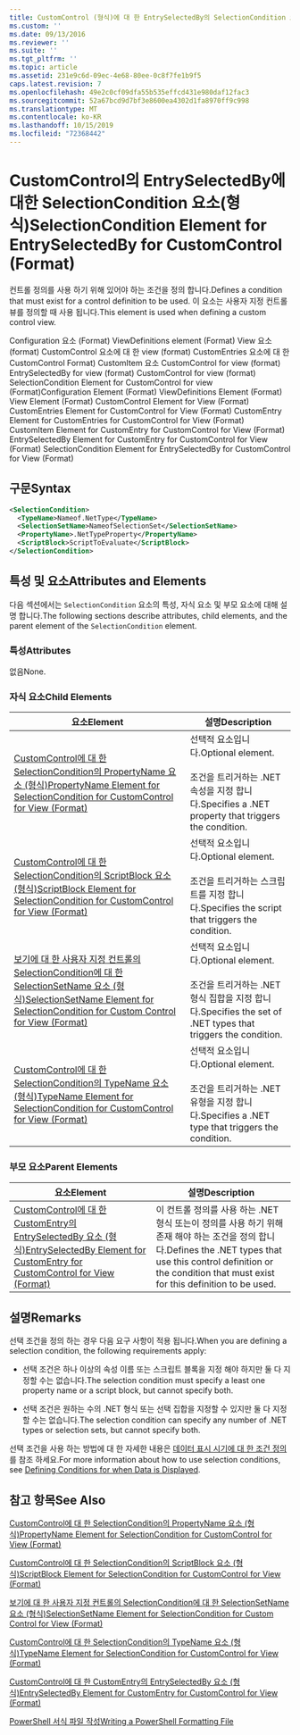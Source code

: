 ```yaml
---
title: CustomControl (형식)에 대 한 EntrySelectedBy의 SelectionCondition 요소 | Microsoft Docs
ms.custom: ''
ms.date: 09/13/2016
ms.reviewer: ''
ms.suite: ''
ms.tgt_pltfrm: ''
ms.topic: article
ms.assetid: 231e9c6d-09ec-4e68-80ee-0c8f7fe1b9f5
caps.latest.revision: 7
ms.openlocfilehash: 49e2c0cf09dfa55b535effcd431e980daf12fac3
ms.sourcegitcommit: 52a67bcd9d7bf3e8600ea4302d1fa8970ff9c998
ms.translationtype: MT
ms.contentlocale: ko-KR
ms.lasthandoff: 10/15/2019
ms.locfileid: "72368442"
---
```

# <a name="selectioncondition-element-for-entryselectedby-for-customcontrol-format"></a><span data-ttu-id="40f28-102">CustomControl의 EntrySelectedBy에 대한 SelectionCondition 요소(형식)</span><span class="sxs-lookup"><span data-stu-id="40f28-102">SelectionCondition Element for EntrySelectedBy for CustomControl (Format)</span></span>

<span data-ttu-id="40f28-103">컨트롤 정의를 사용 하기 위해 있어야 하는 조건을 정의 합니다.</span><span class="sxs-lookup"><span data-stu-id="40f28-103">Defines a condition that must exist for a control definition to be used.</span></span> <span data-ttu-id="40f28-104">이 요소는 사용자 지정 컨트롤 뷰를 정의할 때 사용 됩니다.</span><span class="sxs-lookup"><span data-stu-id="40f28-104">This element is used when defining a custom control view.</span></span>

<span data-ttu-id="40f28-105">Configuration 요소 (Format) ViewDefinitions element (Format) View 요소 (format) CustomControl 요소에 대 한 view (format) CustomEntries 요소에 대 한 CustomControl Format) CustomItem 요소 CustomControl for view (format) EntrySelectedBy for view (format) CustomControl for view (format) SelectionCondition Element for CustomControl for view (Format)</span><span class="sxs-lookup"><span data-stu-id="40f28-105">Configuration Element (Format) ViewDefinitions Element (Format) View Element (Format) CustomControl Element for View (Format) CustomEntries Element for CustomControl for View (Format) CustomEntry Element for CustomEntries for CustomControl for View (Format) CustomItem Element for CustomEntry for CustomControl for View (Format) EntrySelectedBy Element for CustomEntry for CustomControl for View (Format) SelectionCondition Element for EntrySelectedBy for CustomControl for View (Format)</span></span>

## <a name="syntax"></a><span data-ttu-id="40f28-106">구문</span><span class="sxs-lookup"><span data-stu-id="40f28-106">Syntax</span></span>

```xml
<SelectionCondition>
  <TypeName>Nameof.NetType</TypeName>
  <SelectionSetName>NameofSelectionSet</SelectionSetName>
  <PropertyName>.NetTypeProperty</PropertyName>
  <ScriptBlock>ScriptToEvaluate</ScriptBlock>
</SelectionCondition>
```

## <a name="attributes-and-elements"></a><span data-ttu-id="40f28-107">특성 및 요소</span><span class="sxs-lookup"><span data-stu-id="40f28-107">Attributes and Elements</span></span>

<span data-ttu-id="40f28-108">다음 섹션에서는 `SelectionCondition` 요소의 특성, 자식 요소 및 부모 요소에 대해 설명 합니다.</span><span class="sxs-lookup"><span data-stu-id="40f28-108">The following sections describe attributes, child elements, and the parent element of the `SelectionCondition` element.</span></span>

### <a name="attributes"></a><span data-ttu-id="40f28-109">특성</span><span class="sxs-lookup"><span data-stu-id="40f28-109">Attributes</span></span>

<span data-ttu-id="40f28-110">없음</span><span class="sxs-lookup"><span data-stu-id="40f28-110">None.</span></span>

### <a name="child-elements"></a><span data-ttu-id="40f28-111">자식 요소</span><span class="sxs-lookup"><span data-stu-id="40f28-111">Child Elements</span></span>

|<span data-ttu-id="40f28-112">요소</span><span class="sxs-lookup"><span data-stu-id="40f28-112">Element</span></span>|<span data-ttu-id="40f28-113">설명</span><span class="sxs-lookup"><span data-stu-id="40f28-113">Description</span></span>|
|-------------|-----------------|
|[<span data-ttu-id="40f28-114">CustomControl에 대 한 SelectionCondition의 PropertyName 요소 (형식)</span><span class="sxs-lookup"><span data-stu-id="40f28-114">PropertyName Element for SelectionCondition for CustomControl for View (Format)</span></span>](./propertyname-element-for-selectioncondition-for-customcontrol-for-view-format.md)|<span data-ttu-id="40f28-115">선택적 요소입니다.</span><span class="sxs-lookup"><span data-stu-id="40f28-115">Optional element.</span></span><br /><br /> <span data-ttu-id="40f28-116">조건을 트리거하는 .NET 속성을 지정 합니다.</span><span class="sxs-lookup"><span data-stu-id="40f28-116">Specifies a .NET property that triggers the condition.</span></span>|
|[<span data-ttu-id="40f28-117">CustomControl에 대 한 SelectionCondition의 ScriptBlock 요소 (형식)</span><span class="sxs-lookup"><span data-stu-id="40f28-117">ScriptBlock Element for SelectionCondition for CustomControl for View (Format)</span></span>](./scriptblock-element-for-selectioncondition-for-customcontrol-for-view-format.md)|<span data-ttu-id="40f28-118">선택적 요소입니다.</span><span class="sxs-lookup"><span data-stu-id="40f28-118">Optional element.</span></span><br /><br /> <span data-ttu-id="40f28-119">조건을 트리거하는 스크립트를 지정 합니다.</span><span class="sxs-lookup"><span data-stu-id="40f28-119">Specifies the script that triggers the condition.</span></span>|
|[<span data-ttu-id="40f28-120">보기에 대 한 사용자 지정 컨트롤의 SelectionCondition에 대 한 SelectionSetName 요소 (형식)</span><span class="sxs-lookup"><span data-stu-id="40f28-120">SelectionSetName Element for SelectionCondition for Custom Control for View (Format)</span></span>](./selectionsetname-element-for-selectioncondition-for-customcontrol-for-view-format.md)|<span data-ttu-id="40f28-121">선택적 요소입니다.</span><span class="sxs-lookup"><span data-stu-id="40f28-121">Optional element.</span></span><br /><br /> <span data-ttu-id="40f28-122">조건을 트리거하는 .NET 형식 집합을 지정 합니다.</span><span class="sxs-lookup"><span data-stu-id="40f28-122">Specifies the set of .NET types that triggers the condition.</span></span>|
|[<span data-ttu-id="40f28-123">CustomControl에 대 한 SelectionCondition의 TypeName 요소 (형식)</span><span class="sxs-lookup"><span data-stu-id="40f28-123">TypeName Element for SelectionCondition for CustomControl for View  (Format)</span></span>](./typename-element-for-selectioncondition-for-customcontrol-for-view-format.md)|<span data-ttu-id="40f28-124">선택적 요소입니다.</span><span class="sxs-lookup"><span data-stu-id="40f28-124">Optional element.</span></span><br /><br /> <span data-ttu-id="40f28-125">조건을 트리거하는 .NET 유형을 지정 합니다.</span><span class="sxs-lookup"><span data-stu-id="40f28-125">Specifies a .NET type that triggers the condition.</span></span>|

### <a name="parent-elements"></a><span data-ttu-id="40f28-126">부모 요소</span><span class="sxs-lookup"><span data-stu-id="40f28-126">Parent Elements</span></span>

|<span data-ttu-id="40f28-127">요소</span><span class="sxs-lookup"><span data-stu-id="40f28-127">Element</span></span>|<span data-ttu-id="40f28-128">설명</span><span class="sxs-lookup"><span data-stu-id="40f28-128">Description</span></span>|
|-------------|-----------------|
|[<span data-ttu-id="40f28-129">CustomControl에 대 한 CustomEntry의 EntrySelectedBy 요소 (형식)</span><span class="sxs-lookup"><span data-stu-id="40f28-129">EntrySelectedBy Element for CustomEntry for CustomControl for View (Format)</span></span>](./entryselectedby-element-for-customentry-for-customcontrol-for-view-format.md)|<span data-ttu-id="40f28-130">이 컨트롤 정의를 사용 하는 .NET 형식 또는이 정의를 사용 하기 위해 존재 해야 하는 조건을 정의 합니다.</span><span class="sxs-lookup"><span data-stu-id="40f28-130">Defines the .NET types that use this control definition or the condition that must exist for this definition to be used.</span></span>|

## <a name="remarks"></a><span data-ttu-id="40f28-131">설명</span><span class="sxs-lookup"><span data-stu-id="40f28-131">Remarks</span></span>

<span data-ttu-id="40f28-132">선택 조건을 정의 하는 경우 다음 요구 사항이 적용 됩니다.</span><span class="sxs-lookup"><span data-stu-id="40f28-132">When you are defining a selection condition, the following requirements apply:</span></span>

- <span data-ttu-id="40f28-133">선택 조건은 하나 이상의 속성 이름 또는 스크립트 블록을 지정 해야 하지만 둘 다 지정할 수는 없습니다.</span><span class="sxs-lookup"><span data-stu-id="40f28-133">The selection condition must specify a least one property name or a script block, but cannot specify both.</span></span>

- <span data-ttu-id="40f28-134">선택 조건은 원하는 수의 .NET 형식 또는 선택 집합을 지정할 수 있지만 둘 다 지정할 수는 없습니다.</span><span class="sxs-lookup"><span data-stu-id="40f28-134">The selection condition can specify any number of .NET types or selection sets, but cannot specify both.</span></span>

<span data-ttu-id="40f28-135">선택 조건을 사용 하는 방법에 대 한 자세한 내용은 [데이터 표시 시기에 대 한 조건 정의](./defining-conditions-for-displaying-data.md)를 참조 하세요.</span><span class="sxs-lookup"><span data-stu-id="40f28-135">For more information about how to use selection conditions, see [Defining Conditions for when Data is Displayed](./defining-conditions-for-displaying-data.md).</span></span>

## <a name="see-also"></a><span data-ttu-id="40f28-136">참고 항목</span><span class="sxs-lookup"><span data-stu-id="40f28-136">See Also</span></span>

[<span data-ttu-id="40f28-137">CustomControl에 대 한 SelectionCondition의 PropertyName 요소 (형식)</span><span class="sxs-lookup"><span data-stu-id="40f28-137">PropertyName Element for SelectionCondition for CustomControl for View (Format)</span></span>](./propertyname-element-for-selectioncondition-for-customcontrol-for-view-format.md)

[<span data-ttu-id="40f28-138">CustomControl에 대 한 SelectionCondition의 ScriptBlock 요소 (형식)</span><span class="sxs-lookup"><span data-stu-id="40f28-138">ScriptBlock Element for SelectionCondition for CustomControl for View (Format)</span></span>](./scriptblock-element-for-selectioncondition-for-customcontrol-for-view-format.md)

[<span data-ttu-id="40f28-139">보기에 대 한 사용자 지정 컨트롤의 SelectionCondition에 대 한 SelectionSetName 요소 (형식)</span><span class="sxs-lookup"><span data-stu-id="40f28-139">SelectionSetName Element for SelectionCondition for Custom Control for View (Format)</span></span>](./selectionsetname-element-for-selectioncondition-for-customcontrol-for-view-format.md)

[<span data-ttu-id="40f28-140">CustomControl에 대 한 SelectionCondition의 TypeName 요소 (형식)</span><span class="sxs-lookup"><span data-stu-id="40f28-140">TypeName Element for SelectionCondition for CustomControl for View  (Format)</span></span>](./typename-element-for-selectioncondition-for-customcontrol-for-view-format.md)

[<span data-ttu-id="40f28-141">CustomControl에 대 한 CustomEntry의 EntrySelectedBy 요소 (형식)</span><span class="sxs-lookup"><span data-stu-id="40f28-141">EntrySelectedBy Element for CustomEntry for CustomControl for View (Format)</span></span>](./entryselectedby-element-for-customentry-for-customcontrol-for-view-format.md)

[<span data-ttu-id="40f28-142">PowerShell 서식 파일 작성</span><span class="sxs-lookup"><span data-stu-id="40f28-142">Writing a PowerShell Formatting File</span></span>](./writing-a-powershell-formatting-file.md)

